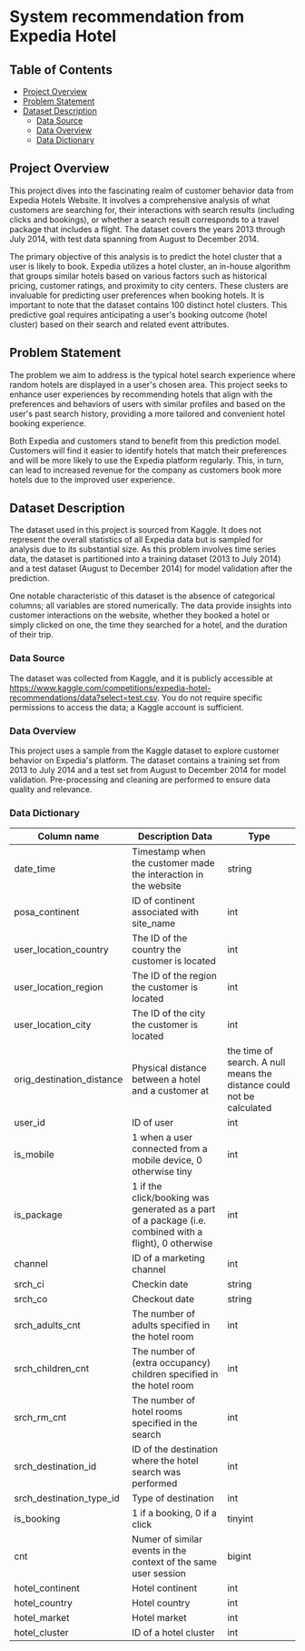 # System recommendation from Expedia Hotel

## Table of Contents
- [Project Overview](#project-overview)
- [Problem Statement](#problem-statement)
- [Dataset Description](#dataset-description)
  - [Data Source](#data-source)
  - [Data Overview](#data-overview)
  - [Data Dictionary](#data-dictionary)



## Project Overview
This project dives into the fascinating realm of customer behavior data from Expedia Hotels Website. It involves a comprehensive analysis of what customers are searching for, their interactions with search results (including clicks and bookings), or whether a search result corresponds to a travel package that includes a flight. The dataset covers the years 2013 through July 2014, with test data spanning from August to December 2014.

The primary objective of this analysis is to predict the hotel cluster that a user is likely to book. Expedia utilizes a hotel cluster, an in-house algorithm that groups similar hotels based on various factors such as historical pricing, customer ratings, and proximity to city centers. These clusters are invaluable for predicting user preferences when booking hotels. It is important to note that the dataset contains 100 distinct hotel clusters. This predictive goal requires anticipating a user's booking outcome (hotel cluster) based on their search and related event attributes.

## Problem Statement
The problem we aim to address is the typical hotel search experience where random hotels are displayed in a user's chosen area. This project seeks to enhance user experiences by recommending hotels that align with the preferences and behaviors of users with similar profiles and based on the user's past search history, providing a more tailored and convenient hotel booking experience.

Both Expedia and customers stand to benefit from this prediction model. Customers will find it easier to identify hotels that match their preferences and will be more likely to use the Expedia platform regularly. This, in turn, can lead to increased revenue for the company as customers book more hotels due to the improved user experience.

## Dataset Description
The dataset used in this project is sourced from Kaggle. It does not represent the overall statistics of all Expedia data but is sampled for analysis due to its substantial size. As this problem involves time series data, the dataset is partitioned into a training dataset (2013 to July 2014) and a test dataset (August to December 2014) for model validation after the prediction.

One notable characteristic of this dataset is the absence of categorical columns; all variables are stored numerically. The data provide insights into customer interactions on the website, whether they booked a hotel or simply clicked on one, the time they searched for a hotel, and the duration of their trip.

### Data Source
The dataset was collected from Kaggle, and it is publicly accessible at  https://www.kaggle.com/competitions/expedia-hotel-recommendations/data?select=test.csv. You do not require specific permissions to access the data; a Kaggle account is sufficient.

### Data Overview
This project uses a sample from the Kaggle dataset to explore customer behavior on Expedia's platform. The dataset contains a training set from 2013 to July 2014 and a test set from August to December 2014 for model validation. Pre-processing and cleaning are performed to ensure data quality and relevance.

### Data Dictionary
| Column name |Description	Data| Type |
|----------|----------|----------|
|  date_time |	Timestamp when the customer made the interaction in the website	| string|
| posa_continent	| ID of continent associated with site_name	| int |
| user_location_country	| The ID of the country the customer is located	| int |
| user_location_region	| The ID of the region the customer is located	|int|
| user_location_city |	The ID of the city the customer is located	|int|
|orig_destination_distance | Physical distance between a hotel and a customer at |the time of search. A null means the distance could not be calculated	|double|
|user_id	| ID of user|	int|
| is_mobile	| 1 when a user connected from a mobile device, 0 otherwise	tiny|int|
|is_package|	1 if the click/booking was generated as a part of a package (i.e. combined with a flight), 0 otherwise|	int|
|channel|	ID of a marketing channel	|int|
|srch_ci	|Checkin date	|string|
|srch_co|	Checkout date	|string|
|srch_adults_cnt|	The number of adults specified in the hotel room|	int|
|srch_children_cnt|	The number of (extra occupancy) children specified in the hotel room	|int|
|srch_rm_cnt	|The number of hotel rooms specified in the search	|int|
|srch_destination_id|	ID of the destination where the hotel search was performed	|int|
|srch_destination_type_id	|Type of destination|	int|
|is_booking	|1 if a booking, 0 if a click	|tinyint|
|cnt|	Numer of similar events in the context of the same user session	|bigint|
|hotel_continent	|Hotel continent	|int|
|hotel_country|	Hotel country|	int|
|hotel_market|	Hotel market	|int|
|hotel_cluster|	ID of a hotel cluster	|int|

